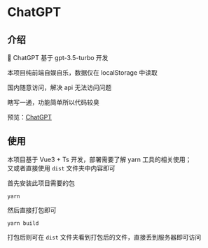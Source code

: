 # ChatGPT

## 介绍

🤪 ChatGPT 基于 gpt-3.5-turbo 开发

本项目纯前端自娱自乐，数据仅在 localStorage 中读取

国内随意访问，解决 api 无法访问问题

瞎写一通，功能简单所以代码较臭

预览：[ChatGPT](https://chatgpt.n0ts.cn/)

## 使用

本项目基于 Vue3 + Ts 开发，部署需要了解 yarn 工具的相关使用；  
又或者直接使用 `dist` 文件夹中内容即可

首先安装此项目需要的包

```shell
yarn
```

然后直接打包即可

```shell
yarn build
```

打包后则可在 `dist` 文件夹看到打包后的文件，直接丢到服务器即可访问

<!-- [node api tools: 基于 Node 的常用 API 开放](https://gitee.com/n0ts/node-api-tools) -->